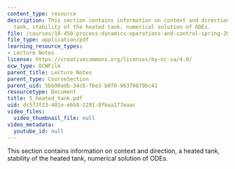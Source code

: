 ```yaml
---
content_type: resource
description: This section contains information on context and direction, a heated
  tank, stability of the heated tank, numerical solution of ODEs.
file: /courses/10-450-process-dynamics-operations-and-control-spring-2006/dc573f23401eeb5822818fbaa177eaac_5_heated_tank.pdf
file_type: application/pdf
learning_resource_types:
- Lecture Notes
license: https://creativecommons.org/licenses/by-nc-sa/4.0/
ocw_type: OCWFile
parent_title: Lecture Notes
parent_type: CourseSection
parent_uid: 5bb90adb-34cb-f6e3-b8f6-96370879bc41
resourcetype: Document
title: 5_heated_tank.pdf
uid: dc573f23-401e-eb58-2281-8fbaa177eaac
video_files:
  video_thumbnail_file: null
video_metadata:
  youtube_id: null
---
```

This section contains information on context and direction, a heated tank, stability of the heated tank, numerical solution of ODEs.